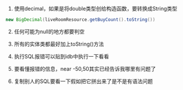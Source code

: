 1. 使用decimal，如果是将double类型创给构造函数，要转换成String类型

```java
new BigDecimal(liveRoomResource.getBuyCount().toString())
```

2. 任何可能为null的地方都要判空

3. 所有的实体类都最好加上toString()方法

4. 执行SQL报错可以贴到idb中执行一下看看

5. 要看懂报错的信息，near -50,50其实已经告诉我哪里有问题了

6. 复制别人的SQL要看一下假如把它拼出来了是不是有语法问题